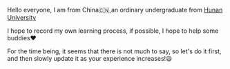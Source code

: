 Hello everyone, I am from China:cn:,an ordinary undergraduate from [Hunan University](https://www.hnu.edu.cn/)

I hope to record my own learning process, if possible, I hope to help some buddies:heart:

For the time being, it seems that there is not much to say, so let's do it first, and then slowly update it as your experience increases!:smiley: